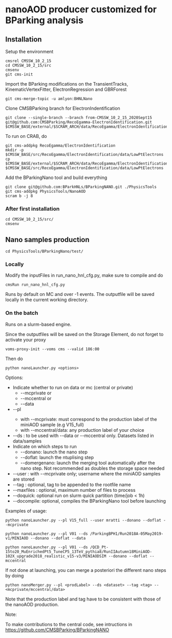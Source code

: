 # nanoAOD producer customized for BParking analysis 

## Installation

Setup the environment
```
cmsrel CMSSW_10_2_15
cd CMSSW_10_2_15/src
cmsenv
git cms-init
```

Import the BParking modifications on the TransientTracks, KinematicVertexFitter, ElectronRegression and GBRForest
```
git cms-merge-topic -u amlyon:BHNLNano
```

Clone CMSBParking branch for ElectronIndentification
```
git clone --single-branch --branch from-CMSSW_10_2_15_2020Sept15 git@github.com:CMSBParking/RecoEgamma-ElectronIdentification.git $CMSSW_BASE/external/$SCRAM_ARCH/data/RecoEgamma/ElectronIdentification/data
```

To run on CRAB, do
```
git cms-addpkg RecoEgamma/ElectronIdentification
mkdir -p $CMSSW_BASE/src/RecoEgamma/ElectronIdentification/data/LowPtElectrons
cp $CMSSW_BASE/external/$SCRAM_ARCH/data/RecoEgamma/ElectronIdentification/data/LowPtElectrons/LowPtElectrons_ID_2020Sept15.root $CMSSW_BASE/src/RecoEgamma/ElectronIdentification/data/LowPtElectrons
```

Add the BParkingNano tool and build everything

```
git clone git@github.com:BParkHNLs/BParkingNANO.git ./PhysicsTools
git cms-addpkg PhysicsTools/NanoAOD
scram b -j 8
```

### After first installation

```shell
cd CMSSW_10_2_15/src/
cmsenv 
```


## Nano samples production

```
cd PhysicsTools/BParkingNano/test/
```

### Locally
Modify the inputFiles in run_nano_hnl_cfg.py, make sure to compile and do

```
cmsRun run_nano_hnl_cfg.py 
```

Runs by default on MC and over -1 events. The outputfile will be saved locally in the current working directory.

### On the batch
Runs on a slurm-based engine. 

Since the outputfiles will be saved on the Storage Element, do not forget to activate your proxy

```
voms-proxy-init --voms cms --valid 186:00
```

Then do

```
python nanoLauncher.py <options>
```
Options:

* Indicate whether to run on data or mc (central or private)
  * --mcprivate or   
  * --mccentral or
  *  --data       
* --pl <prodLabel> 
  * with --mcprivate:  must correspond to the production label of the miniAOD sample (e.g V15_full) 
  * with --mccentral/data: any production label of your choice
* --ds <dataset>:  to be used with --data or --mccentral only. Datasets listed in data/samples 
* Indicate on which steps to run
  * --donano: launch the nano step
  * --doflat: launch the ntuplising step
  * --domergenano: launch the merging tool automatically after the nano step. Not recommended as doubles the storage space needed
* --user <user>: with --mcprivate only; username where the miniAOD samples are stored
* --tag <tag>: optional, tag to be appended to the rootfile name 
* --maxfiles <maxfiles>: optional, maximum number of files to process
* --doquick: optional run on slurm quick partition (time/job < 1h)
* --docompile: optional, compiles the BParkingNano tool before launching

Examples of usage:
```
python nanoLauncher.py --pl V15_full --user mratti --donano --doflat --mcprivate
```
```
python nanoLauncher.py --pl V01 --ds /ParkingBPH1/Run2018A-05May2019-v1/MINIAOD --donano --doflat --data
```
```
python nanoLauncher.py --pl V01 --ds /QCD_Pt-15to20_MuEnrichedPt5_TuneCP5_13TeV_pythia8/RunIIAutumn18MiniAOD-102X_upgrade2018_realistic_v15-v3/MINIAODSIM --donano --doflat --mccentral
```

If not done at launching, you can merge a posteriori the different nano steps by doing

```
python nanoMerger.py --pl <prodLabel> --ds <dataset> --tag <tag> --<mcprivate/mccentral/data>
```

Note that the production label and tag have to be consistent with those of the nanoAOD production.



Note:

To make contributions to the central code, see intructions in https://github.com/CMSBParking/BParkingNANO

